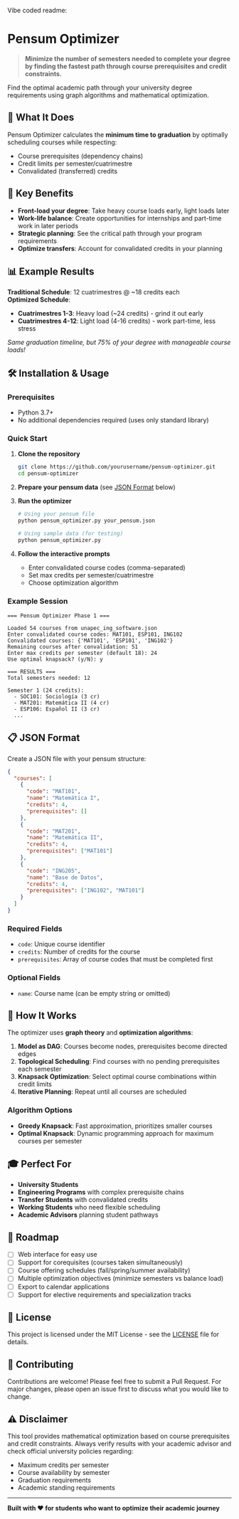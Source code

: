 Vibe coded readme:

# Pensum Optimizer

> **Minimize the number of semesters needed to complete your degree by finding the fastest path through course prerequisites and credit constraints.**

Find the optimal academic path through your university degree requirements using graph algorithms and mathematical optimization.

## 🎯 What It Does

Pensum Optimizer calculates the **minimum time to graduation** by optimally scheduling courses while respecting:
- Course prerequisites (dependency chains)
- Credit limits per semester/cuatrimestre
- Convalidated (transferred) credits

## 🚀 Key Benefits

- **Front-load your degree**: Take heavy course loads early, light loads later
- **Work-life balance**: Create opportunities for internships and part-time work in later periods
- **Strategic planning**: See the critical path through your program requirements
- **Optimize transfers**: Account for convalidated credits in your planning

## 📊 Example Results

**Traditional Schedule**: 12 cuatrimestres @ ~18 credits each  
**Optimized Schedule**: 
- **Cuatrimestres 1-3**: Heavy load (~24 credits) - grind it out early
- **Cuatrimestres 4-12**: Light load (4-16 credits) - work part-time, less stress

*Same graduation timeline, but 75% of your degree with manageable course loads!*

## 🛠️ Installation & Usage

### Prerequisites
- Python 3.7+
- No additional dependencies required (uses only standard library)

### Quick Start

1. **Clone the repository**
   ```bash
   git clone https://github.com/yourusername/pensum-optimizer.git
   cd pensum-optimizer
   ```

2. **Prepare your pensum data** (see [JSON Format](#json-format) below)

3. **Run the optimizer**
   ```bash
   # Using your pensum file
   python pensum_optimizer.py your_pensum.json
   
   # Using sample data (for testing)
   python pensum_optimizer.py
   ```

4. **Follow the interactive prompts**
   - Enter convalidated course codes (comma-separated)
   - Set max credits per semester/cuatrimestre
   - Choose optimization algorithm

### Example Session
```
=== Pensum Optimizer Phase 1 ===

Loaded 54 courses from unapec_ing_software.json
Enter convalidated course codes: MAT101, ESP101, ING102
Convalidated courses: {'MAT101', 'ESP101', 'ING102'}
Remaining courses after convalidation: 51
Enter max credits per semester (default 18): 24
Use optimal knapsack? (y/N): y

=== RESULTS ===
Total semesters needed: 12

Semester 1 (24 credits):
  - SOC101: Sociología (3 cr)
  - MAT201: Matemática II (4 cr)
  - ESP106: Español II (3 cr)
  ...
```

## 📋 JSON Format

Create a JSON file with your pensum structure:

```json
{
  "courses": [
    {
      "code": "MAT101",
      "name": "Matemática I",
      "credits": 4,
      "prerequisites": []
    },
    {
      "code": "MAT201", 
      "name": "Matemática II",
      "credits": 4,
      "prerequisites": ["MAT101"]
    },
    {
      "code": "ING205",
      "name": "Base de Datos",
      "credits": 4,
      "prerequisites": ["ING102", "MAT101"]
    }
  ]
}
```

### Required Fields
- `code`: Unique course identifier
- `credits`: Number of credits for the course
- `prerequisites`: Array of course codes that must be completed first

### Optional Fields
- `name`: Course name (can be empty string or omitted)

## 🧠 How It Works

The optimizer uses **graph theory** and **optimization algorithms**:

1. **Model as DAG**: Courses become nodes, prerequisites become directed edges
2. **Topological Scheduling**: Find courses with no pending prerequisites each semester
3. **Knapsack Optimization**: Select optimal course combinations within credit limits
4. **Iterative Planning**: Repeat until all courses are scheduled

### Algorithm Options
- **Greedy Knapsack**: Fast approximation, prioritizes smaller courses
- **Optimal Knapsack**: Dynamic programming approach for maximum courses per semester

## 🎓 Perfect For

- **University Students**
- **Engineering Programs** with complex prerequisite chains
- **Transfer Students** with convalidated credits
- **Working Students** who need flexible scheduling
- **Academic Advisors** planning student pathways

## 🔮 Roadmap

- [ ] Web interface for easy use
- [ ] Support for corequisites (courses taken simultaneously)
- [ ] Course offering schedules (fall/spring/summer availability)
- [ ] Multiple optimization objectives (minimize semesters vs balance load)
- [ ] Export to calendar applications
- [ ] Support for elective requirements and specialization tracks

## 📄 License

This project is licensed under the MIT License - see the [LICENSE](LICENSE) file for details.

## 🤝 Contributing

Contributions are welcome! Please feel free to submit a Pull Request. For major changes, please open an issue first to discuss what you would like to change.

## ⚠️ Disclaimer

This tool provides mathematical optimization based on course prerequisites and credit constraints. Always verify results with your academic advisor and check official university policies regarding:
- Maximum credits per semester
- Course availability by semester
- Graduation requirements
- Academic standing requirements

---

**Built with ❤️ for students who want to optimize their academic journey**

